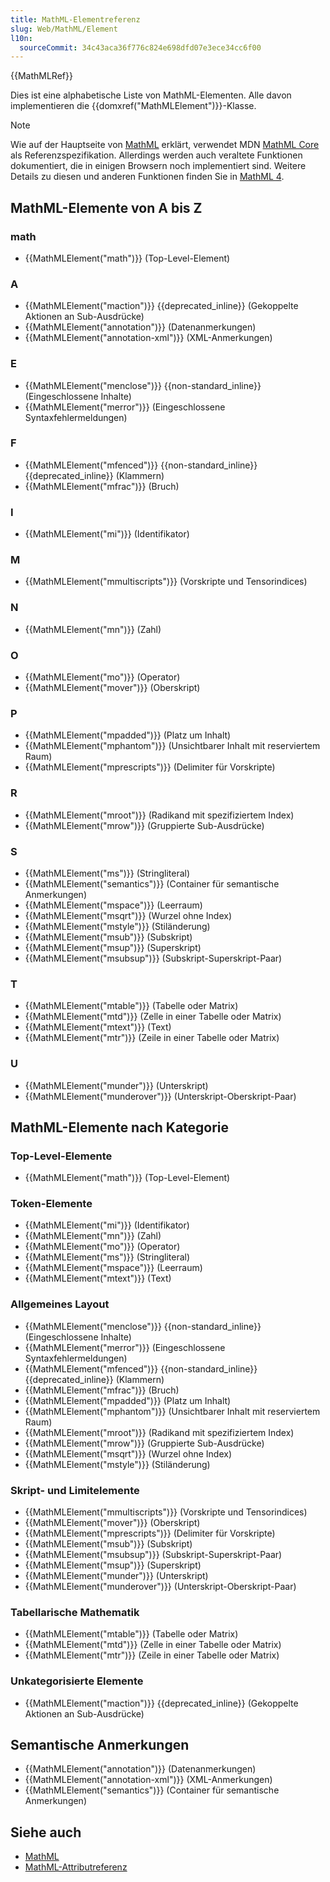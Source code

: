 ```yaml
---
title: MathML-Elementreferenz
slug: Web/MathML/Element
l10n:
  sourceCommit: 34c43aca36f776c824e698dfd07e3ece34cc6f00
---
```


{{MathMLRef}}

Dies ist eine alphabetische Liste von MathML-Elementen. Alle davon implementieren die {{domxref("MathMLElement")}}-Klasse.

> [!NOTE]
> Wie auf der Hauptseite von [MathML](/de/docs/Web/MathML) erklärt, verwendet MDN [MathML Core](https://w3c.github.io/mathml-core/) als Referenzspezifikation. Allerdings werden auch veraltete Funktionen dokumentiert, die in einigen Browsern noch implementiert sind. Weitere Details zu diesen und anderen Funktionen finden Sie in [MathML 4](https://w3c.github.io/mathml/).

## MathML-Elemente von A bis Z

### math

- {{MathMLElement("math")}} (Top-Level-Element)

### A

- {{MathMLElement("maction")}} {{deprecated_inline}} (Gekoppelte Aktionen an Sub-Ausdrücke)
- {{MathMLElement("annotation")}} (Datenanmerkungen)
- {{MathMLElement("annotation-xml")}} (XML-Anmerkungen)

### E

- {{MathMLElement("menclose")}} {{non-standard_inline}} (Eingeschlossene Inhalte)
- {{MathMLElement("merror")}} (Eingeschlossene Syntaxfehlermeldungen)

### F

- {{MathMLElement("mfenced")}} {{non-standard_inline}}{{deprecated_inline}} (Klammern)
- {{MathMLElement("mfrac")}} (Bruch)

### I

- {{MathMLElement("mi")}} (Identifikator)

### M

- {{MathMLElement("mmultiscripts")}} (Vorskripte und Tensorindices)

### N

- {{MathMLElement("mn")}} (Zahl)

### O

- {{MathMLElement("mo")}} (Operator)
- {{MathMLElement("mover")}} (Oberskript)

### P

- {{MathMLElement("mpadded")}} (Platz um Inhalt)
- {{MathMLElement("mphantom")}} (Unsichtbarer Inhalt mit reserviertem Raum)
- {{MathMLElement("mprescripts")}} (Delimiter für Vorskripte)

### R

- {{MathMLElement("mroot")}} (Radikand mit spezifiziertem Index)
- {{MathMLElement("mrow")}} (Gruppierte Sub-Ausdrücke)

### S

- {{MathMLElement("ms")}} (Stringliteral)
- {{MathMLElement("semantics")}} (Container für semantische Anmerkungen)
- {{MathMLElement("mspace")}} (Leerraum)
- {{MathMLElement("msqrt")}} (Wurzel ohne Index)
- {{MathMLElement("mstyle")}} (Stiländerung)
- {{MathMLElement("msub")}} (Subskript)
- {{MathMLElement("msup")}} (Superskript)
- {{MathMLElement("msubsup")}} (Subskript-Superskript-Paar)

### T

- {{MathMLElement("mtable")}} (Tabelle oder Matrix)
- {{MathMLElement("mtd")}} (Zelle in einer Tabelle oder Matrix)
- {{MathMLElement("mtext")}} (Text)
- {{MathMLElement("mtr")}} (Zeile in einer Tabelle oder Matrix)

### U

- {{MathMLElement("munder")}} (Unterskript)
- {{MathMLElement("munderover")}} (Unterskript-Oberskript-Paar)

## MathML-Elemente nach Kategorie

### Top-Level-Elemente

- {{MathMLElement("math")}} (Top-Level-Element)

### Token-Elemente

- {{MathMLElement("mi")}} (Identifikator)
- {{MathMLElement("mn")}} (Zahl)
- {{MathMLElement("mo")}} (Operator)
- {{MathMLElement("ms")}} (Stringliteral)
- {{MathMLElement("mspace")}} (Leerraum)
- {{MathMLElement("mtext")}} (Text)

### Allgemeines Layout

- {{MathMLElement("menclose")}} {{non-standard_inline}} (Eingeschlossene Inhalte)
- {{MathMLElement("merror")}} (Eingeschlossene Syntaxfehlermeldungen)
- {{MathMLElement("mfenced")}} {{non-standard_inline}} {{deprecated_inline}} (Klammern)
- {{MathMLElement("mfrac")}} (Bruch)
- {{MathMLElement("mpadded")}} (Platz um Inhalt)
- {{MathMLElement("mphantom")}} (Unsichtbarer Inhalt mit reserviertem Raum)
- {{MathMLElement("mroot")}} (Radikand mit spezifiziertem Index)
- {{MathMLElement("mrow")}} (Gruppierte Sub-Ausdrücke)
- {{MathMLElement("msqrt")}} (Wurzel ohne Index)
- {{MathMLElement("mstyle")}} (Stiländerung)

### Skript- und Limitelemente

- {{MathMLElement("mmultiscripts")}} (Vorskripte und Tensorindices)
- {{MathMLElement("mover")}} (Oberskript)
- {{MathMLElement("mprescripts")}} (Delimiter für Vorskripte)
- {{MathMLElement("msub")}} (Subskript)
- {{MathMLElement("msubsup")}} (Subskript-Superskript-Paar)
- {{MathMLElement("msup")}} (Superskript)
- {{MathMLElement("munder")}} (Unterskript)
- {{MathMLElement("munderover")}} (Unterskript-Oberskript-Paar)

### Tabellarische Mathematik

- {{MathMLElement("mtable")}} (Tabelle oder Matrix)
- {{MathMLElement("mtd")}} (Zelle in einer Tabelle oder Matrix)
- {{MathMLElement("mtr")}} (Zeile in einer Tabelle oder Matrix)

### Unkategorisierte Elemente

- {{MathMLElement("maction")}} {{deprecated_inline}} (Gekoppelte Aktionen an Sub-Ausdrücke)

## Semantische Anmerkungen

- {{MathMLElement("annotation")}} (Datenanmerkungen)
- {{MathMLElement("annotation-xml")}} (XML-Anmerkungen)
- {{MathMLElement("semantics")}} (Container für semantische Anmerkungen)

## Siehe auch

- [MathML](/de/docs/Web/MathML)
- [MathML-Attributreferenz](/de/docs/Web/MathML/Attribute)
